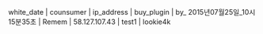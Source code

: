 white_date | counsumer | ip_address | buy_plugin | by_
2015년07월25일_10시15분35초 | Remem | 58.127.107.43 | test1 | lookie4k
